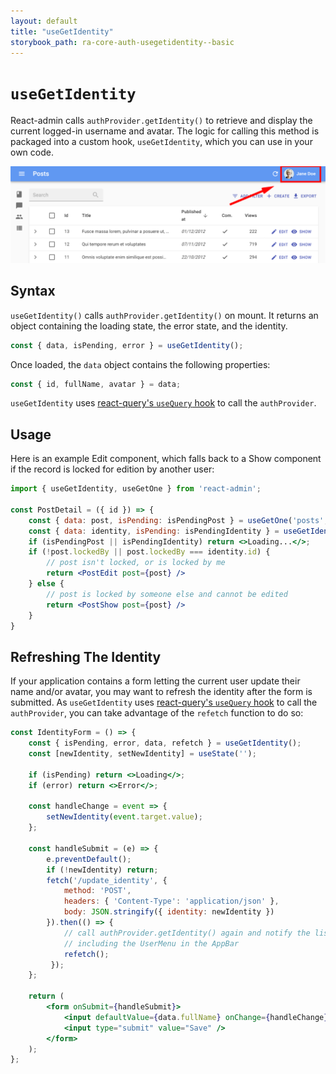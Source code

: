 ```yaml
---
layout: default
title: "useGetIdentity"
storybook_path: ra-core-auth-usegetidentity--basic
---
```


# `useGetIdentity`

React-admin calls `authProvider.getIdentity()` to retrieve and display the current logged-in username and avatar. The logic for calling this method is packaged into a custom hook, `useGetIdentity`, which you can use in your own code.

![identity](./img/identity.png)

## Syntax

`useGetIdentity()` calls `authProvider.getIdentity()` on mount. It returns an object containing the loading state, the error state, and the identity.

```jsx
const { data, isPending, error } = useGetIdentity();
```

Once loaded, the `data` object contains the following properties:

```jsx
const { id, fullName, avatar } = data;
```

`useGetIdentity` uses [react-query's `useQuery` hook](https://tanstack.com/query/v5/docs/react/reference/useQuery) to call the `authProvider`.

## Usage

Here is an example Edit component, which falls back to a Show component if the record is locked for edition by another user:

```jsx
import { useGetIdentity, useGetOne } from 'react-admin';

const PostDetail = ({ id }) => {
    const { data: post, isPending: isPendingPost } = useGetOne('posts', { id });
    const { data: identity, isPending: isPendingIdentity } = useGetIdentity();
    if (isPendingPost || isPendingIdentity) return <>Loading...</>;
    if (!post.lockedBy || post.lockedBy === identity.id) {
        // post isn't locked, or is locked by me
        return <PostEdit post={post} />
    } else {
        // post is locked by someone else and cannot be edited
        return <PostShow post={post} />
    }
}
```

## Refreshing The Identity

If your application contains a form letting the current user update their name and/or avatar, you may want to refresh the identity after the form is submitted. As `useGetIdentity` uses [react-query's `useQuery` hook](https://tanstack.com/query/v5/docs/react/reference/useQuery) to call the `authProvider`, you can take advantage of the `refetch` function to do so:

```jsx
const IdentityForm = () => {
    const { isPending, error, data, refetch } = useGetIdentity();
    const [newIdentity, setNewIdentity] = useState('');
    
    if (isPending) return <>Loading</>;
    if (error) return <>Error</>;

    const handleChange = event => {
        setNewIdentity(event.target.value);
    };

    const handleSubmit = (e) => {
        e.preventDefault();
        if (!newIdentity) return;
        fetch('/update_identity', {
            method: 'POST',
            headers: { 'Content-Type': 'application/json' },
            body: JSON.stringify({ identity: newIdentity })
        }).then(() => { 
            // call authProvider.getIdentity() again and notify the listeners of the result,
            // including the UserMenu in the AppBar
            refetch();
         });
    };
    
    return (
        <form onSubmit={handleSubmit}>
            <input defaultValue={data.fullName} onChange={handleChange} />
            <input type="submit" value="Save" />
        </form>
    );
};
```